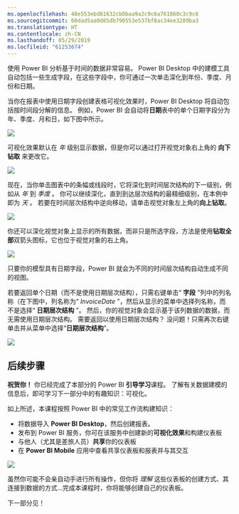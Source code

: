 ```yaml
---
ms.openlocfilehash: 48e553ebd81632cb0baa9a2c9c6a761860c3c9c6
ms.sourcegitcommit: 60dad5aa0d85db790553e537bf8ac34ee3289ba3
ms.translationtype: HT
ms.contentlocale: zh-CN
ms.lasthandoff: 05/29/2019
ms.locfileid: "61253674"
---
```

使用 Power BI 分析基于时间的数据非常容易。 Power BI Desktop 中的建模工具自动包括一些生成字段，在这些字段中，你可通过一次单击深化到年份、季度、月份和日期。  

当你在报表中使用日期字段创建表格可视化效果时，Power BI Desktop 将自动包括按时间段分解的信息。 例如，Power BI 会自动将**日期**表中的单个日期字段分为年、季度、月和日，如下图中所示。

![](media/2-6a-explore-time-based-data/2-6a_1.png)

可视化效果默认在 *年* 级别显示数据，但是你可以通过打开视觉对象右上角的 **向下钻取** 来更改它。

![](media/2-6a-explore-time-based-data/2-6a_2.png)

现在，当你单击图表中的条幅或线段时，它将深化到时间层次结构的下一级别，例如从 *年* 到 *季度* 。 你可以继续深化，直到到达层次结构的最精细级别，在本例中即为 *天* 。 若要在时间层次结构中逆向移动，请单击视觉对象左上角的**向上钻取**。

![](media/2-6a-explore-time-based-data/2-6a_3.png)

你还可以深化视觉对象上显示的所有数据，而非只是所选字段，方法是使用**钻取全部**双箭头图标，它也位于视觉对象的右上角。

![](media/2-6a-explore-time-based-data/2-6a_4.png)

只要你的模型具有日期字段，Power BI 就会为不同的时间层次结构自动生成不同的视图。

若要返回单个日期（而不是使用日期层次结构），只需右键单击“ **字段** ”列中的列名称（在下图中，列名称为“ *InvoiceDate* ”，然后从显示的菜单中选择列名称，而不是选择“ **日期层次结构** ”。 然后，你的视觉对象会显示基于该列数据的数据，而无需使用日期层次结构。 需要返回以使用日期层次结构？ 没问题！只需再次右键单击并从菜单中选择“**日期层次结构**”。

![](media/2-6a-explore-time-based-data/2-6a_5.png)

## <a name="next-steps"></a>后续步骤
**祝贺你！** 你已经完成了本部分的 Power BI **引导学习**课程。 了解有关数据建模的信息后，即可学习下一部分中的有趣知识：可视化。

如上所述，本课程按照 Power BI 中的常见工作流构建知识：

* 将数据导入 **Power BI Desktop**，然后创建报表。
* 发布到 Power BI 服务，你可在该服务中创建新的**可视化效果**和构建仪表板
* 与他人（尤其是差旅人员）**共享**你的仪表板
* 在 **Power BI Mobile** 应用中查看共享仪表板和报表并与其交互

![](media/2-6a-explore-time-based-data/c0a1_1.png)

虽然你可能不会亲自动手进行所有操作，但你将 *理解* 这些仪表板的创建方式、其连接到数据的方式...完成本课程时，你将能够创建自己的仪表板。

下一部分见！

